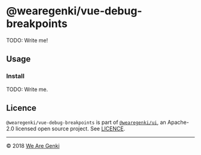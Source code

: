 # @wearegenki/vue-debug-breakpoints

TODO: Write me!

## Usage

### Install

TODO: Write me.

## Licence

`@wearegenki/vue-debug-breakpoints` is part of [`@wearegenki/ui`](https://github.com/WeAreGenki/ui), an Apache-2.0 licensed open source project. See [LICENCE](https://github.com/WeAreGenki/ui/blob/master/LICENCE).

-----

© 2018 [We Are Genki](https://wearegenki.com)
